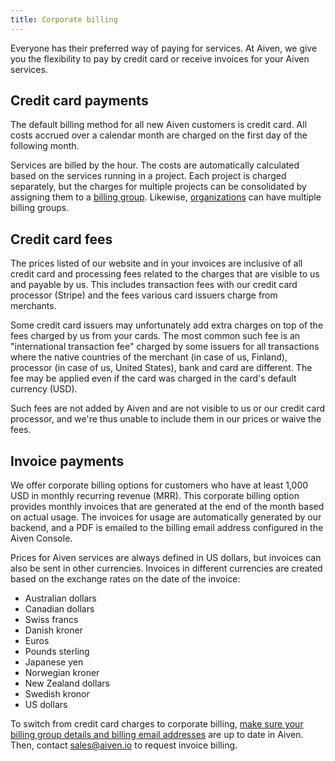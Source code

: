 ```yaml
---
title: Corporate billing
---
```


Everyone has their preferred way of paying for services. At Aiven, we
give you the flexibility to pay by credit card or receive invoices for
your Aiven services.

## Credit card payments

The default billing method for all new Aiven customers is credit card.
All costs accrued over a calendar month are charged on the first day of
the following month.

Services are billed by the hour. The costs are automatically calculated
based on the services running in a project. Each project is charged
separately, but the charges for multiple projects can be consolidated by
assigning them to a
[billing group](/docs/platform/concepts/billing-groups). Likewise,
[organizations](/docs/platform/concepts/projects_accounts_access) can have multiple billing groups.

## Credit card fees

The prices listed of our website and in your invoices are inclusive of
all credit card and processing fees related to the charges that are
visible to us and payable by us. This includes transaction fees with our
credit card processor (Stripe) and the fees various card issuers charge
from merchants.

Some credit card issuers may unfortunately add extra charges on top of
the fees charged by us from your cards. The most common such fee is an
\"international transaction fee\" charged by some issuers for all
transactions where the native countries of the merchant (in case of us,
Finland), processor (in case of us, United States), bank and card are
different. The fee may be applied even if the card was charged in the
card\'s default currency (USD).

Such fees are not added by Aiven and are not visible to us or our credit
card processor, and we\'re thus unable to include them in our prices or
waive the fees.

## Invoice payments

We offer corporate billing options for customers who have at least 1,000
USD in monthly recurring revenue (MRR). This corporate billing option
provides monthly invoices that are generated at the end of the month
based on actual usage. The invoices for usage are automatically
generated by our backend, and a PDF is emailed to the billing email
address configured in the Aiven Console.

Prices for Aiven services are always defined in US dollars, but invoices
can also be sent in other currencies. Invoices in different currencies
are created based on the exchange rates on the date of the invoice:

-   Australian dollars
-   Canadian dollars
-   Swiss francs
-   Danish kroner
-   Euros
-   Pounds sterling
-   Japanese yen
-   Norwegian kroner
-   New Zealand dollars
-   Swedish kronor
-   US dollars

To switch from credit card charges to corporate billing,
[make sure your billing group details and billing email addresses](/docs/platform/howto/use-billing-groups) are up to date in Aiven. Then, contact [sales@aiven.io](mailto:sales@aiven.io) to
request invoice billing.
